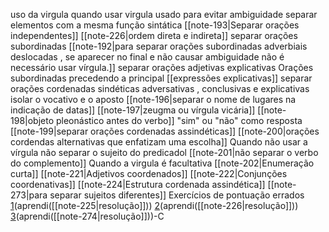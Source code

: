 
uso da virgula
	quando usar virgula
		usado para evitar ambiguidade
		separar elementos com a mesma função sintática
		[[note-193|Separar orações independentes]]
		[[note-226|ordem direta e indireta]]
		separar orações subordinadas
			[[note-192|para separar orações subordinadas adverbiais deslocadas , se aparecer no final e não causar ambiguidade não é necessário usar vírgula.]]
			separar orações adjetivas explicativas
			Orações subordinadas precedendo a principal
		[[expressões explicativas]]
		separar orações cordenadas sindéticas adversativas , conclusivas e explicativas
		isolar o vocativo e o aposto
		[[note-196|separar o nome de lugares na indicação de datas]]
		[[note-197|zeugma ou vírgula vicária]]
		[[note-198|objeto pleonástico antes do verbo]]
		"sim" ou "não" como resposta
		[[note-199|separar orações cordenadas assindéticas]]
		[[note-200|orações cordendas alternativas que enfatizam uma escolha]]
	Quando não usar a vírgula
		não separar o sujeito do predicadol
		[[note-201|não separar o verbo do complemento]]
	Quando a  virgula é facultativa
		[[note-202|Enumeração curta]]
		[[note-221|Adjetivos coordenados]]
		[[note-222|Conjunções coordenativas]]
		[[note-224|Estrutura cordenada assindética]]
		[[note-273|para separar sujeitos diferentes]]
	Exercícios de pontuação errados
		[1](https://www.qconcursos.com/questoes-militares/questoes/0831864b-e4)(aprendi([[note-225|resolução]]))
		[2](https://www.qconcursos.com/questoes-militares/questoes/1fdcbbda-4d)(aprendi([[note-226|resolução]]))
		[3](https://www.qconcursos.com/questoes-militares/questoes/d61a26a6-4b)(aprendi([[note-274|resolução]]))-C
